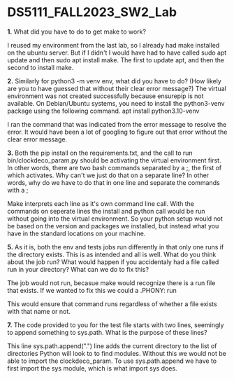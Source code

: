 # DS5111_FALL2023_SW2_Lab

**1.** What did you have to do to get make to work?

I reused my environment from the last lab, so I already had make installed on the ubuntu server. But if I didn't I would have had to have called sudo apt update and then sudo apt install make. The first to update apt, and then the second to install make.

**2.** Similarly for python3 -m venv env, what did you have to do? (How likely are you to have guessed that without their clear error message?)
The virtual environment was not created successfully because ensurepip is not available.  On Debian/Ubuntu systems, you need to install the python3-venv package using the following command.
apt install python3.10-venv
    
I ran the command that was indicated from the error message to resolve the error. It would have been a lot of googling to figure out that error without the clear error message.

**3.** Both the pip install on the requirements.txt, and the call to run bin/clockdeco_param.py should be activating the virtual environment first. In other words, there are two bash commands separated by a ;, the first of which activates. Why can't we just do that on a separate line? In other words, why do we have to do that in one line and separate the commands with a ;
  
Make interprets each line as it's own command line call. With the commands on seperate lines the install and python call would be run without going into the virtual environment. So your python setup would not be based on the version and packages we installed, but instead what you have in the standard locations on your machine.

**5.** As it is, both the env and tests jobs run differently in that only one runs if the directory exists. This is as intended and all is well. What do you think about the job run? What would happen if you accidentaly had a file called run in your directory? What can we do to fix this?
  
The job would not run, becasue make would recognize there is a run file that exists. If we wanted to fix this we could a .PHONY: run
  
This would ensure that command runs regardless of whether a file exists with that name or not.

**7.** The code provided to you for the test file starts with two lines, seemingly to append something to sys.path. What is the purpose of these lines?
  
This line sys.path.append(".") line adds the current directory to the list of directories Python will look to to find modules. Without this we would not be able to import the clockdeco_param. To use sys.path.append we have to first import the sys module, which is what import sys does.
